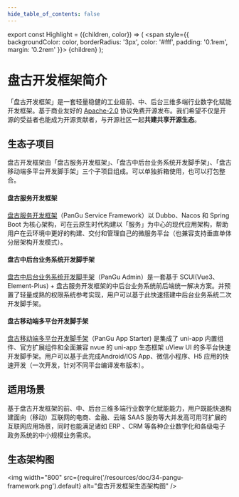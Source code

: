 ```yaml
---
hide_table_of_contents: false
---
```


<head>
  <title>盘古开发框架简介</title>
</head>

export const Highlight = ({children, color}) => (
  <span
    style={{
      backgroundColor: color,
      borderRadius: '3px',
      color: '#fff',
      padding: '0.1rem',
      margin: '0.2rem'
    }}>
    {children}
  </span>
);

# 盘古开发框架简介

「盘古开发框架」是一套轻量稳健的工业级前、中、后台三维多端行业数字化赋能开发框架。基于商业友好的 [Apache-2.0](https://www.apache.org/licenses/LICENSE-2.0) 协议<Highlight color="#25c2a0">免费开源</Highlight>发布。我们希望不仅是开源的受益者也能成为开源贡献者，与开源社区一起**共建共享开源生态**。

## 生态子项目
盘古开发框架由「盘古服务开发框架」、「盘古中后台业务系统开发脚手架」、「盘古移动端多平台开发脚手架」三个子项目组成。可以单独拆箱使用，也可以打包整合。

#### 盘古服务开发框架
[盘古服务开发框架](/docs/intro)（PanGu Service Framework）以 Dubbo、Nacos 和 Spring Boot 为核心架构，可在云原生时代构建以「服务」为中心的现代应用架构，帮助用户在云环境中更好的构建、交付和管理自己的微服务平台（也兼容支持垂直单体分层架构开发模式）。

#### 盘古中后台业务系统开发脚手架
[盘古中后台业务系统开发脚手架](/admin/intro)（PanGu Admin）是一套基于 SCUI(Vue3、Element-Plus) + 盘古服务开发框架的中后台业务系统前后端统一解决方案。并预置了轻量成熟的权限系统参考实现，用户可以基于此快速搭建中后台业务系统二次开发脚手架。

#### 盘古移动端多平台开发脚手架
[盘古移动端多平台开发脚手架](/admin/intro)（PanGu App Starter) 是集成了 uni-app 内置组件、官方扩展组件和全面兼容 nvue 的 uni-app 生态框架 uView UI 的多平台快速开发脚手架。用户可以基于此完成Android/IOS App、微信小程序、H5 应用的快速开发（一次开发，针对不同平台编译发布版本）。

## 适用场景
基于盘古开发框架的前、中、后台三维多端行业数字化赋能能力，用户既能快速构建面向（移动）互联网的电商、金融、云端 SAAS 服务等大并发高可用可扩展的互联网应用场景，同时也能满足诸如 ERP 、CRM 等各种企业数字化和各级电子政务系统的中小规模业务需求。

## 生态架构图

<img width="800"
  src={require('/resources/doc/34-pangu-framework.png').default}
  alt="盘古开发框架生态架构图" />
